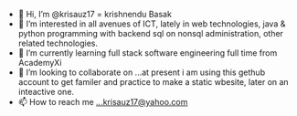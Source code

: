 - 👋 Hi, I’m @krisauz17 = krishnendu Basak
- 👀 I’m interested in all avenues of ICT, lately in web technologies, java & python programming with backend sql on nonsql administration, other related technologies.
- 🌱 I’m currently learning full stack software engineering full time from AcademyXi
- 💞️ I’m looking to collaborate on ...at present i am using this gethub account to get familer and practice to make a static wbesite, later on an inteactive one.
- 📫 How to reach me ...krisauz17@yahoo.com

<!---
krisauz17/krisauz17 is a ✨ special ✨ repository because its `README.md` (this file) appears on your GitHub profile.
You can click the Preview link to take a look at your changes.
--->

